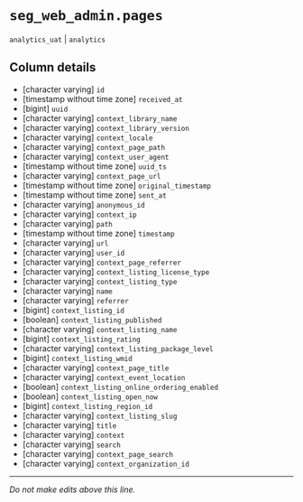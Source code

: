 # `seg_web_admin.pages`
`analytics_uat` | `analytics`

## Column details
* [character varying] `id`
* [timestamp without time zone] `received_at`
* [bigint]    `uuid`
* [character varying] `context_library_name`
* [character varying] `context_library_version`
* [character varying] `context_locale`
* [character varying] `context_page_path`
* [character varying] `context_user_agent`
* [timestamp without time zone] `uuid_ts`
* [character varying] `context_page_url`
* [timestamp without time zone] `original_timestamp`
* [timestamp without time zone] `sent_at`
* [character varying] `anonymous_id`
* [character varying] `context_ip`
* [character varying] `path`
* [timestamp without time zone] `timestamp`
* [character varying] `url`
* [character varying] `user_id`
* [character varying] `context_page_referrer`
* [character varying] `context_listing_license_type`
* [character varying] `context_listing_type`
* [character varying] `name`
* [character varying] `referrer`
* [bigint]    `context_listing_id`
* [boolean]   `context_listing_published`
* [character varying] `context_listing_name`
* [bigint]    `context_listing_rating`
* [character varying] `context_listing_package_level`
* [bigint]    `context_listing_wmid`
* [character varying] `context_page_title`
* [character varying] `context_event_location`
* [boolean]   `context_listing_online_ordering_enabled`
* [boolean]   `context_listing_open_now`
* [bigint]    `context_listing_region_id`
* [character varying] `context_listing_slug`
* [character varying] `title`
* [character varying] `context`
* [character varying] `search`
* [character varying] `context_page_search`
* [character varying] `context_organization_id`

-------------------------------------------------------------------------------
*Do not make edits above this line.*
